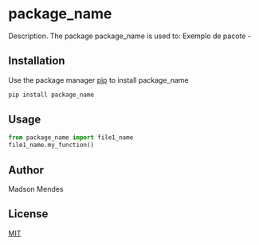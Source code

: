 # package_name

Description. 
The package package_name is used to:
	Exemplo de pacote 
	-

## Installation

Use the package manager [pip](https://pip.pypa.io/en/stable/) to install package_name

```bash
pip install package_name
```

## Usage

```python
from package_name import file1_name
file1_name.my_function()
```

## Author
Madson Mendes

## License
[MIT](https://choosealicense.com/licenses/mit/)